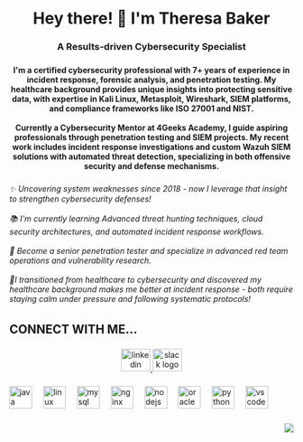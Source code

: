 <h1 align="center">Hey there! 👋 I'm Theresa Baker</h1>

###

<h3 align="center">A Results-driven Cybersecurity Specialist</h3>

###

<h4 align="center">I'm a certified cybersecurity professional with 7+ years of experience in incident response, forensic analysis, and penetration testing. My healthcare background provides unique insights into protecting sensitive data, with expertise in Kali Linux, Metasploit, Wireshark, SIEM platforms, and compliance frameworks like ISO 27001 and NIST.<br><br>Currently a Cybersecurity Mentor at 4Geeks Academy, I guide aspiring professionals through penetration testing and SIEM projects. My recent work includes incident response investigations and custom Wazuh SIEM solutions with automated threat detection, specializing in both offensive security and defense mechanisms.</h4>

###

<h6 align="left">✨ Uncovering system weaknesses since 2018 - now I leverage that insight to strengthen cybersecurity defenses!<br><br>📚 I'm currently learning Advanced threat hunting techniques, cloud security architectures, and automated incident response workflows.<br><br>🎯 Become a senior penetration tester and specialize in advanced red team operations and vulnerability research.<br><br>🎲I transitioned from healthcare to cybersecurity and discovered my healthcare background makes me better at incident response - both require staying calm under pressure and following systematic protocols!</h6>

###

<h2 align="left">CONNECT WITH ME...</h2>

###

<div align="center">
  <a href="https://www.linkedin.com/in/theresa-baker-a6887a314/" target="_blank">
    <img src="https://raw.githubusercontent.com/maurodesouza/profile-readme-generator/master/src/assets/icons/social/linkedin/default.svg" width="52" height="40" alt="linkedin logo"  />
  </a>
  <a href="https://www.terib.slack.com" target="_blank">
    <img src="https://raw.githubusercontent.com/maurodesouza/profile-readme-generator/master/src/assets/icons/social/slack/default.svg" width="52" height="40" alt="slack logo"  />
  </a>
</div>

###

<div align="left">
  <img src="https://cdn.jsdelivr.net/gh/devicons/devicon/icons/java/java-original.svg" height="40" alt="java logo"  />
  <img width="12" />
  <img src="https://cdn.jsdelivr.net/gh/devicons/devicon/icons/linux/linux-original.svg" height="40" alt="linux logo"  />
  <img width="12" />
  <img src="https://cdn.jsdelivr.net/gh/devicons/devicon/icons/mysql/mysql-original.svg" height="40" alt="mysql logo"  />
  <img width="12" />
  <img src="https://cdn.jsdelivr.net/gh/devicons/devicon/icons/nginx/nginx-original.svg" height="40" alt="nginx logo"  />
  <img width="12" />
  <img src="https://cdn.jsdelivr.net/gh/devicons/devicon/icons/nodejs/nodejs-original.svg" height="40" alt="nodejs logo"  />
  <img width="12" />
  <img src="https://cdn.jsdelivr.net/gh/devicons/devicon/icons/oracle/oracle-original.svg" height="40" alt="oracle logo"  />
  <img width="12" />
  <img src="https://cdn.jsdelivr.net/gh/devicons/devicon/icons/python/python-original.svg" height="40" alt="python logo"  />
  <img width="12" />
  <img src="https://cdn.jsdelivr.net/gh/devicons/devicon/icons/vscode/vscode-original.svg" height="40" alt="vscode logo"  />
</div>

###

<div align="right">
  <img src="https://visitor-badge.laobi.icu/badge?page_id=https://github.com/Terii414.https://github.com/Terii414&"  />
</div>

###
